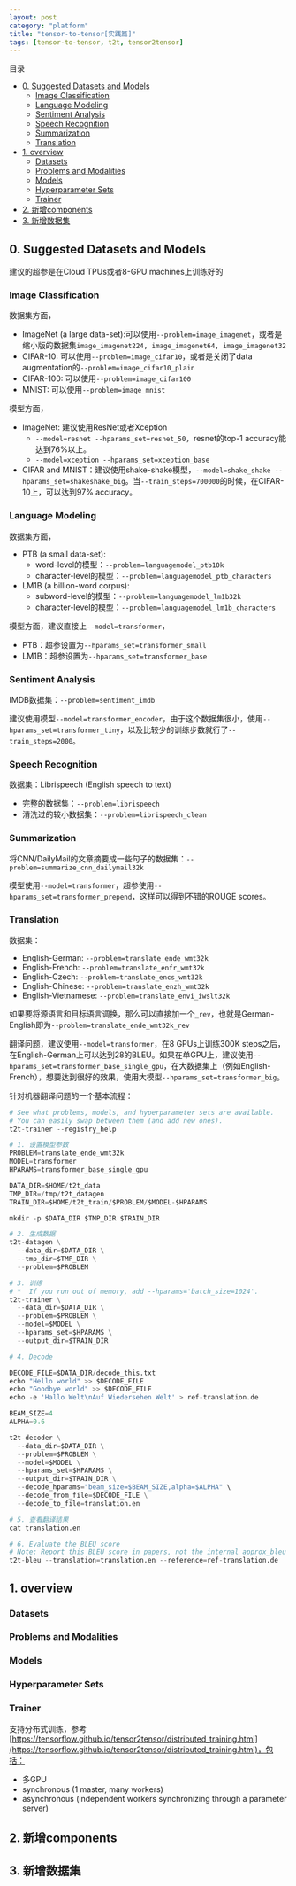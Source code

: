 ```yaml
---
layout: post
category: "platform"
title: "tensor-to-tensor[实践篇]"
tags: [tensor-to-tensor, t2t, tensor2tensor]
---
```


目录

<!-- TOC -->

- [0. Suggested Datasets and Models](#0-suggested-datasets-and-models)
    - [Image Classification](#image-classification)
    - [Language Modeling](#language-modeling)
    - [Sentiment Analysis](#sentiment-analysis)
    - [Speech Recognition](#speech-recognition)
    - [Summarization](#summarization)
    - [Translation](#translation)
- [1. overview](#1-overview)
    - [Datasets](#datasets)
    - [Problems and Modalities](#problems-and-modalities)
    - [Models](#models)
    - [Hyperparameter Sets](#hyperparameter-sets)
    - [Trainer](#trainer)
- [2. 新增components](#2-新增components)
- [3. 新增数据集](#3-新增数据集)

<!-- /TOC -->

## 0. Suggested Datasets and Models

建议的超参是在Cloud TPUs或者8-GPU machines上训练好的

### Image Classification

数据集方面，

+ ImageNet (a large data-set):可以使用```--problem=image_imagenet```，或者是缩小版的数据集```image_imagenet224, image_imagenet64, image_imagenet32```
+ CIFAR-10: 可以使用```--problem=image_cifar10```，或者是关闭了data augmentation的```--problem=image_cifar10_plain```
+ CIFAR-100: 可以使用```--problem=image_cifar100```
+ MNIST: 可以使用```--problem=image_mnist```

模型方面，

+ ImageNet: 建议使用ResNet或者Xception
    + ```--model=resnet --hparams_set=resnet_50```，resnet的top-1 accuracy能达到76%以上。
    + ```--model=xception --hparams_set=xception_base```
+ CIFAR and MNIST：建议使用shake-shake模型，```--model=shake_shake --hparams_set=shakeshake_big```。当```--train_steps=700000```的时候，在CIFAR-10上，可以达到97% accuracy。

### Language Modeling

数据集方面，

+ PTB (a small data-set): 
    + word-level的模型：```--problem=languagemodel_ptb10k```
    + character-level的模型：```--problem=languagemodel_ptb_characters```
+ LM1B (a billion-word corpus): 
    + subword-level的模型：```--problem=languagemodel_lm1b32k```
    + character-level的模型：```--problem=languagemodel_lm1b_characters```

模型方面，建议直接上```--model=transformer```，

+ PTB：超参设置为```--hparams_set=transformer_small```
+ LM1B：超参设置为```--hparams_set=transformer_base```

### Sentiment Analysis

IMDB数据集：```--problem=sentiment_imdb```

建议使用模型```--model=transformer_encoder```，由于这个数据集很小，使用```--hparams_set=transformer_tiny```，以及比较少的训练步数就行了```--train_steps=2000```。

### Speech Recognition

数据集：Librispeech (English speech to text)

+ 完整的数据集：```--problem=librispeech```
+ 清洗过的较小数据集：```--problem=librispeech_clean```

### Summarization

将CNN/DailyMail的文章摘要成一些句子的数据集：```--problem=summarize_cnn_dailymail32k```

模型使用```--model=transformer```，超参使用```--hparams_set=transformer_prepend```，这样可以得到不错的ROUGE scores。

### Translation

数据集：

+ English-German: ```--problem=translate_ende_wmt32k```
+ English-French: ```--problem=translate_enfr_wmt32k```
+ English-Czech: ```--problem=translate_encs_wmt32k```
+ English-Chinese: ```--problem=translate_enzh_wmt32k```
+ English-Vietnamese: ```--problem=translate_envi_iwslt32k```
 
如果要将源语言和目标语言调换，那么可以直接加一个```_rev```，也就是German-English即为```--problem=translate_ende_wmt32k_rev```

翻译问题，建议使用```--model=transformer```，在8 GPUs上训练300K steps之后，在English-German上可以达到28的BLEU。如果在单GPU上，建议使用```--hparams_set=transformer_base_single_gpu```，在大数据集上（例如English-French），想要达到很好的效果，使用大模型```--hparams_set=transformer_big```。

针对机器翻译问题的一个基本流程：

```python
# See what problems, models, and hyperparameter sets are available.
# You can easily swap between them (and add new ones).
t2t-trainer --registry_help

# 1. 设置模型参数
PROBLEM=translate_ende_wmt32k
MODEL=transformer
HPARAMS=transformer_base_single_gpu

DATA_DIR=$HOME/t2t_data
TMP_DIR=/tmp/t2t_datagen
TRAIN_DIR=$HOME/t2t_train/$PROBLEM/$MODEL-$HPARAMS

mkdir -p $DATA_DIR $TMP_DIR $TRAIN_DIR

# 2. 生成数据
t2t-datagen \
  --data_dir=$DATA_DIR \
  --tmp_dir=$TMP_DIR \
  --problem=$PROBLEM

# 3. 训练
# *  If you run out of memory, add --hparams='batch_size=1024'.
t2t-trainer \
  --data_dir=$DATA_DIR \
  --problem=$PROBLEM \
  --model=$MODEL \
  --hparams_set=$HPARAMS \
  --output_dir=$TRAIN_DIR

# 4. Decode

DECODE_FILE=$DATA_DIR/decode_this.txt
echo "Hello world" >> $DECODE_FILE
echo "Goodbye world" >> $DECODE_FILE
echo -e 'Hallo Welt\nAuf Wiedersehen Welt' > ref-translation.de

BEAM_SIZE=4
ALPHA=0.6

t2t-decoder \
  --data_dir=$DATA_DIR \
  --problem=$PROBLEM \
  --model=$MODEL \
  --hparams_set=$HPARAMS \
  --output_dir=$TRAIN_DIR \
  --decode_hparams="beam_size=$BEAM_SIZE,alpha=$ALPHA" \
  --decode_from_file=$DECODE_FILE \
  --decode_to_file=translation.en

# 5. 查看翻译结果
cat translation.en

# 6. Evaluate the BLEU score
# Note: Report this BLEU score in papers, not the internal approx_bleu metric.
t2t-bleu --translation=translation.en --reference=ref-translation.de
```

## 1. overview

### Datasets

### Problems and Modalities

### Models

### Hyperparameter Sets

### Trainer

支持分布式训练，参考[https://tensorflow.github.io/tensor2tensor/distributed_training.html](https://tensorflow.github.io/tensor2tensor/distributed_training.html)，包括：

+ 多GPU
+ synchronous (1 master, many workers)
+ asynchronous (independent workers synchronizing through a parameter server)

## 2. 新增components

## 3. 新增数据集

